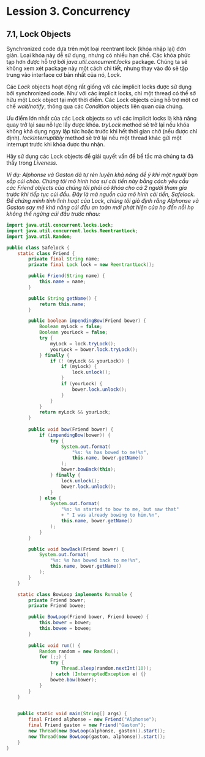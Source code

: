 # Lession 3. Concurrency

## 7.1, Lock Objects

Synchronized code dựa trên một loại reentrant lock (khóa nhập lại) đơn giản. Loại khóa này dễ sử dụng, nhưng có nhiều hạn chế. Các khóa phức tạp hơn được hỗ trợ bởi *java.util.concurrent.locks* package. Chúng ta sẽ không xem xét package này một cách chi tiết, nhưng thay vào đó sẽ tập trung vào interface cơ bản nhất của nó, *Lock*.

Các *Lock* objects hoạt động rất giống với các implicit locks được sử dụng bởi synchronized code. Như với các implicit locks, chỉ một thread có thể sở hữu một Lock object tại một thời điểm. Các Lock objects cũng hỗ trợ một cơ chế *wait/notify*, thông qua các *Condition* objects liên quan của chúng.

Ưu điểm lớn nhất của các Lock objects so với các implicit locks là khả năng quay trở lại sau nỗ lực lấy được khóa. *tryLock* method sẽ trở lại nếu khóa không khả dụng ngay lập tức hoặc trước khi hết thời gian chờ (nếu được chỉ định). *lockInterruptibly* method sẽ trở lại nếu một thread khác gửi một interrupt trước khi khóa được thu nhận.

Hãy sử dụng các Lock objects để giải quyết vấn đề bế tắc mà chúng ta đã thấy trong *Liveness*. 

*Ví dụ: Alphonse và Gaston đã tự rèn luyện khả năng để ý khi một người bạn sắp cúi chào. Chúng tôi mô hình hóa sự cải tiến này bằng cách yêu cầu các Friend objects của chúng tôi phải có khóa cho cả 2 người tham gia trước khi tiếp tục cúi đầu. Đây là mã nguồn của mô hình cải tiến, Safelock. Để chứng minh tính linh hoạt của Lock, chúng tôi giả định rằng Alphonse và Gaston say mê khả năng cúi đầu an toàn mới phát hiện của họ đến nỗi họ không thể ngừng cúi đầu trước nhau:*

```java
import java.util.concurrent.locks.Lock;
import java.util.concurrent.locks.ReentrantLock;
import java.util.Random;

public class Safelock {
    static class Friend {
        private final String name;
        private final Lock lock = new ReentrantLock();

        public Friend(String name) {
            this.name = name;
        }

        public String getName() {
            return this.name;
        }

        public boolean impendingBow(Friend bower) {
            Boolean myLock = false;
            Boolean yourLock = false;
            try {
                myLock = lock.tryLock();
                yourLock = bower.lock.tryLock();
            } finally {
                if (! (myLock && yourLock)) {
                    if (myLock) {
                        lock.unlock();
                    }
                    if (yourLock) {
                        bower.lock.unlock();
                    }
                }
            }
            return myLock && yourLock;
        }
            
        public void bow(Friend bower) {
            if (impendingBow(bower)) {
                try {
                    System.out.format(
                        "%s: %s has bowed to me!%n", 
                        this.name, bower.getName()
                    );
                    bower.bowBack(this);
                } finally {
                    lock.unlock();
                    bower.lock.unlock();
                }
            } else {
                System.out.format(
                    "%s: %s started to bow to me, but saw that"
                    + " I was already bowing to him.%n",
                    this.name, bower.getName()
                );
            }
        }

        public void bowBack(Friend bower) {
            System.out.format(
                "%s: %s has bowed back to me!%n",
                this.name, bower.getName()
            );
        }
    }

    static class BowLoop implements Runnable {
        private Friend bower;
        private Friend bowee;

        public BowLoop(Friend bower, Friend bowee) {
            this.bower = bower;
            this.bowee = bowee;
        }
    
        public void run() {
            Random random = new Random();
            for (;;) {
                try {
                    Thread.sleep(random.nextInt(10));
                } catch (InterruptedException e) {}
                bowee.bow(bower);
            }
        }
    }
            

    public static void main(String[] args) {
        final Friend alphonse = new Friend("Alphonse");
        final Friend gaston = new Friend("Gaston");
        new Thread(new BowLoop(alphonse, gaston)).start();
        new Thread(new BowLoop(gaston, alphonse)).start();
    }
}
```